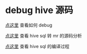 # debug hive 源码

[点这里](https://www.bilibili.com/video/BV1Cb4y1r7p2?p=33) 查看如何 debug 

[点这里](https://github.com/ZGG2016/hive-tuning-sourcecode-atguigu/tree/master/%E8%87%AA%E5%B7%B1%E5%86%99%E7%9A%84%E7%A8%8B%E5%BA%8F%E5%B8%A6%E6%B3%A8%E8%A7%A3/hive-sourcecode) 查看 hive sql 转 mr 的源码分析

[点这里](https://tech.meituan.com/2014/02/12/hive-sql-to-mapreduce.html) 查看 hive sql 的编译过程
